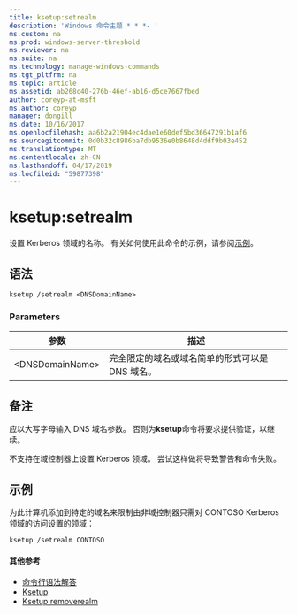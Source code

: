 ```yaml
---
title: ksetup:setrealm
description: 'Windows 命令主题 * * *- '
ms.custom: na
ms.prod: windows-server-threshold
ms.reviewer: na
ms.suite: na
ms.technology: manage-windows-commands
ms.tgt_pltfrm: na
ms.topic: article
ms.assetid: ab268c40-276b-46ef-ab16-d5ce7667fbed
author: coreyp-at-msft
ms.author: coreyp
manager: dongill
ms.date: 10/16/2017
ms.openlocfilehash: aa6b2a21904ec4dae1e60def5bd36647291b1af6
ms.sourcegitcommit: 0d0b32c8986ba7db9536e0b8648d4ddf9b03e452
ms.translationtype: MT
ms.contentlocale: zh-CN
ms.lasthandoff: 04/17/2019
ms.locfileid: "59877398"
---
```

# <a name="ksetupsetrealm"></a>ksetup:setrealm



设置 Kerberos 领域的名称。 有关如何使用此命令的示例，请参阅[示例](#BKMK_Examples)。

## <a name="syntax"></a>语法

```
ksetup /setrealm <DNSDomainName>
```

### <a name="parameters"></a>Parameters

|参数|描述|
|---------|-----------|
|\<DNSDomainName>|完全限定的域名或域名简单的形式可以是 DNS 域名。|

## <a name="remarks"></a>备注

应以大写字母输入 DNS 域名参数。 否则为**ksetup**命令将要求提供验证，以继续。

不支持在域控制器上设置 Kerberos 领域。 尝试这样做将导致警告和命令失败。

## <a name="BKMK_Examples"></a>示例

为此计算机添加到特定的域名来限制由非域控制器只需对 CONTOSO Kerberos 领域的访问设置的领域：
```
ksetup /setrealm CONTOSO
```

#### <a name="additional-references"></a>其他参考

-   [命令行语法解答](command-line-syntax-key.md)
-   [Ksetup](ksetup.md)
-   [Ksetup:removerealm](ksetup-removerealm.md)